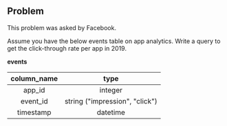 ## Problem
This problem was asked by Facebook.

Assume you have the below events table on app analytics. Write a query to get the click-through rate per app in 2019.

**events**

| column_name |              type              |
|:-----------:|:------------------------------:|
|    app_id   |             integer            |
|   event_id  | string ("impression", "click") |
|  timestamp  |            datetime            |
